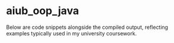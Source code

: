 # aiub_oop_java

Below are code snippets alongside the compiled output, reflecting examples typically used in my university coursework.

